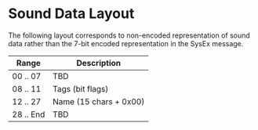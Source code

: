 # Sound Data Layout
The following layout corresponds to non-encoded representation of sound data rather than the 7-bit encoded representation in the SysEx message.

| Range     | Description            |
| -----     | -----------            |
| 00 .. 07  | TBD                    |
| 08 .. 11  | Tags (bit flags)       |
| 12 .. 27  | Name (15 chars + 0x00) |
| 28 .. End | TBD                    |
